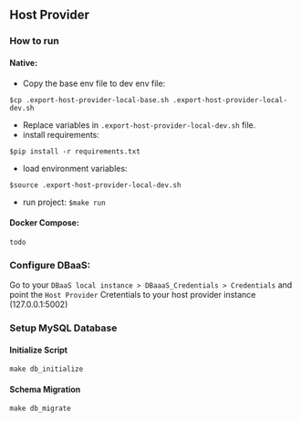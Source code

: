 ## Host Provider

### How to run

#### Native:
 - Copy the base env file to dev env file:
```shell
$cp .export-host-provider-local-base.sh .export-host-provider-local-dev.sh
```
 - Replace variables in `.export-host-provider-local-dev.sh` file.
 - install requirements:
  ```shell
 $pip install -r requirements.txt
 ```
 - load environment variables:
  ```shell
$source .export-host-provider-local-dev.sh
  ```

 - run project: `$make run`

#### Docker Compose:
`todo`

### Configure DBaaS:
Go to your `DBaaS local instance > DBaaaS_Credentials > Credentials` and point the `Host Provider` Cretentials to your host provider instance (127.0.0.1:5002)

### Setup MySQL Database

#### Initialize Script
```shell
make db_initialize
```

#### Schema Migration
```shell
make db_migrate
```